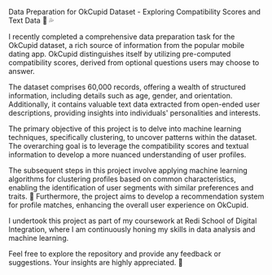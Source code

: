 Data Preparation for OkCupid Dataset - Exploring Compatibility Scores and Text Data :blue_heart: :sweat_drops:

I recently completed a comprehensive data preparation task for the OkCupid dataset, a rich source of information from the popular mobile dating app. 
OkCupid distinguishes itself by utilizing pre-computed compatibility scores, derived from optional questions users may choose to answer.

The dataset comprises 60,000 records, offering a wealth of structured information, including details such as age, gender, and orientation. 
Additionally, it contains valuable text data extracted from open-ended user descriptions, providing insights into individuals' personalities and interests.

The primary objective of this project is to delve into machine learning techniques, specifically clustering, to uncover patterns within the dataset. 
The overarching goal is to leverage the compatibility scores and textual information to develop a more nuanced understanding of user profiles.

The subsequent steps in this project involve applying machine learning algorithms for clustering profiles based on common characteristics, enabling the identification 
of user segments with similar preferences and traits.  :revolving_hearts: Furthermore, the project aims to develop a recommendation system for profile matches, enhancing the overall user experience on OkCupid.

I undertook this project as part of my coursework at Redi School of Digital Integration, where I am continuously honing my skills in data analysis and machine learning. 

Feel free to explore the repository and provide any feedback or suggestions. 
Your insights are highly appreciated. :purple_heart:
